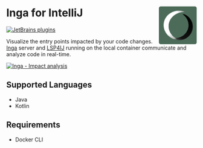 # <img src="https://github.com/seachicken/inga/blob/main/.github/logo.png" align="right" width="100"> Inga for IntelliJ

[![JetBrains plugins](https://img.shields.io/jetbrains/plugin/v/24358-inga.svg)](https://plugins.jetbrains.com/plugin/24358-inga)

Visualize the entry points impacted by your code changes. [Inga](https://github.com/seachicken/inga) server and [LSP4IJ](https://github.com/redhat-developer/lsp4ij) running on the local container communicate and analyze code in real-time.

<a href="https://www.youtube.com/watch?v=D1PpRi0yvKY" target="_blank">
  <img src="https://img.youtube.com/vi/D1PpRi0yvKY/maxresdefault.jpg" alt="Inga - Impact analysis" width="480" height="270" />
</a>

## Supported Languages

- Java
- Kotlin

## Requirements

- Docker CLI

